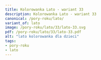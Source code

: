 ```yaml
---
title: Kolorowanka Lato - wariant 33
description: Kolorowanka Lato - wariant 33
canonical: /pory-roku/lato/
variant_of: lato
image: /pory-roku/lato/33/lato-33.svg
pdf: /pory-roku/lato/33/lato-33.pdf
alt: "lato kolorowanka dla dzieci"
tags:
- pory-roku
- lato
---
```

